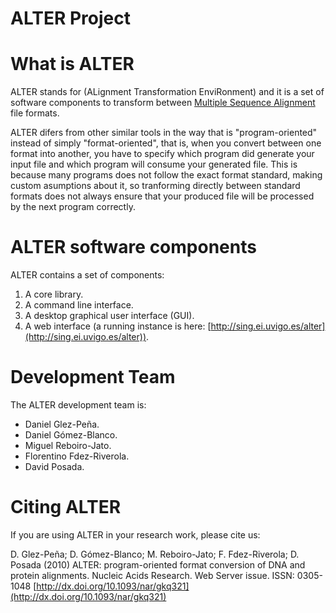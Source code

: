 ALTER Project
=============

# What is ALTER
ALTER stands for (ALignment Transformation EnviRonment) and it is a set of software components to transform between [Multiple Sequence Alignment](http://en.wikipedia.org/wiki/Multiple_sequence_alignment) file formats.

ALTER difers from other similar tools in the way that is "program-oriented" instead of simply "format-oriented", that is, when you convert between one format into another, you have to specify which program did generate your input file and which program will consume your generated file. This is because many programs does not follow the exact format standard, making custom asumptions about it, so tranforming directly between standard formats does not always ensure that your produced file will be processed by the next program correctly.

# ALTER software components
ALTER contains a set of components:

1. A core library.
2. A command line interface.
3. A desktop graphical user interface (GUI).
4. A web interface (a running instance is here: [http://sing.ei.uvigo.es/alter](http://sing.ei.uvigo.es/alter)).

# Development Team
The ALTER development team is:

* Daniel Glez-Peña.
* Daniel Gómez-Blanco.
* Miguel Reboiro-Jato.
* Florentino Fdez-Riverola.
* David Posada.

# Citing ALTER
If you are using ALTER in your research work, please cite us:

D. Glez-Peña; D. Gómez-Blanco; M. Reboiro-Jato; F. Fdez-Riverola; D. Posada (2010) ALTER: program-oriented format conversion of DNA and protein alignments. Nucleic Acids Research. Web Server issue. ISSN: 0305-1048
[http://dx.doi.org/10.1093/nar/gkq321](http://dx.doi.org/10.1093/nar/gkq321)
